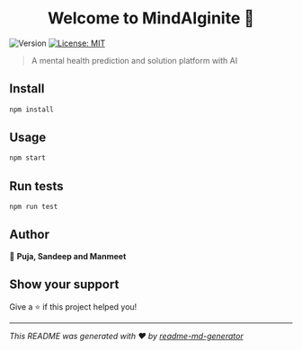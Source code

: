 <h1 align="center">Welcome to MindAIginite 👋</h1>
<p>
  <img alt="Version" src="https://img.shields.io/badge/version-0.1.0-blue.svg?cacheSeconds=2592000" />
  <a href="#" target="_blank">
    <img alt="License: MIT" src="https://img.shields.io/badge/License-MIT-yellow.svg" />
  </a>
</p>

> A mental health prediction and solution platform with AI

## Install

```sh
npm install
```

## Usage

```sh
npm start
```

## Run tests

```sh
npm run test
```

## Author

👤 **Puja, Sandeep and Manmeet**


## Show your support

Give a ⭐️ if this project helped you!

***
_This README was generated with ❤️ by [readme-md-generator](https://github.com/kefranabg/readme-md-generator)_
